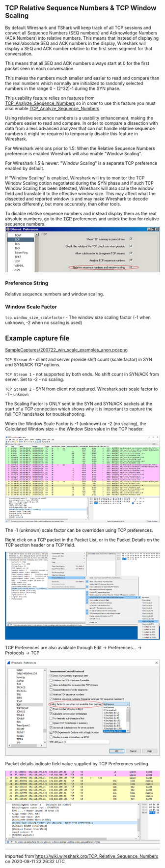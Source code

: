 ## TCP Relative Sequence Numbers & TCP Window Scaling

By default Wireshark and TShark will keep track of all TCP sessions and convert all Sequence Numbers (SEQ numbers) and Acknowledge Numbers (ACK Numbers) into relative numbers. This means that instead of displaying the real/absolute SEQ and ACK numbers in the display, Wireshark will display a SEQ and ACK number relative to the first seen segment for that conversation.

This means that all SEQ and ACK numbers always start at 0 for the first packet seen in each conversation.

This makes the numbers much smaller and easier to read and compare than the real numbers which normally are initialized to randomly selected numbers in the range 0 - (2^32)-1 during the SYN phase.

This usability feature relies on features from [TCP\_Analyze\_Sequence\_Numbers](/TCP_Analyze_Sequence_Numbers) so in order to use this feature you must also enable [TCP\_Analyze\_Sequence\_Numbers](/TCP_Analyze_Sequence_Numbers).

Using relative sequence numbers is a usability enhancement, making the numbers easier to read and compare. In order to compare a dissection with data from a less advanced analyzer that can not handle relative sequence numbers it might be required to temporarily disable this feature in Wireshark.

For Wireshark versions prior to 1.5: When the Relative Sequence Numbers preference is enabled Wireshark will also enable "Window Scaling".

For Wireshark 1.5 & newer: "Window Scaling" is a separate TCP preference enabled by default.

If "Window Scaling" is enabled, Wireshark will try to monitor the TCP Window Scaling option negotiated during the SYN phase and if such TCP Window Scaling has been detected, Wireshark will also scale the window field and translate it to the effective window size. This may affect what the dissected and reported window is and may make Wireshark to decode packets differently, but more accurately, than other tools.

To disable relative sequence numbers and instead display them as the real absolute numbers, go to the [TCP](/TCP) preferences and untick the box for relative sequence numbers. ![tcprelativesequencenumbers.jpg](uploads/__moin_import__/attachments/TCP_Relative_Sequence_Numbers/tcprelativesequencenumbers.jpg "tcprelativesequencenumbers.jpg")

### Preference String

Relative sequence numbers and window scaling.

### Window Scale Factor

`tcp.window_size_scalefactor` - The window size scaling factor (-1 when unknown, -2 when no scaling is used)

## Example capture file

[SampleCaptures/200722\_win\_scale\_examples\_anon.pcapng](uploads/__moin_import__/attachments/SampleCaptures/200722_win_scale_examples_anon.pcapng)

`TCP Stream 0` - client and server provide shift count (scale factor) in SYN and SYN/ACK TCP options.

`TCP Stream 1` - not supported by both ends. No shift count in SYN/ACK from server. Set to -2 - no scaling.

`TCP Stream 2` - SYN from client not captured. Wireshark sets scale factor to -1 - `unknown`

The Scaling Factor is ONLY sent in the SYN and SYN/ACK packets at the start of a TCP connection which shows why it is important to capture the full TCP handshake for troubleshooting.

When the Window Scale Factor is -1 (unknown) or -2 (no scaling), the Calculated Window size = the Window Size value in the TCP header.

![200722\_win\_scale\_calc.png](uploads/__moin_import__/attachments/TCP_Relative_Sequence_Numbers/200722_win_scale_calc.png "200722_win_scale_calc.png")

The -1 (unknown) scale factor can be overridden using TCP preferences.

Right click on a TCP packet in the Packet List, or in the Packet Details on the TCP section header or a TCP field.

![200722\_tcp\_prefs\_popup\_sm.png](uploads/__moin_import__/attachments/TCP_Relative_Sequence_Numbers/200722_tcp_prefs_popup_sm.png "200722_tcp_prefs_popup_sm.png")

TCP Preferences are also available through Edit -\> Preferences... -\> Protocols -\> TCP

![200722\_tcp\_prefs.png](uploads/__moin_import__/attachments/TCP_Relative_Sequence_Numbers/200722_tcp_prefs.png "200722_tcp_prefs.png")

Packet details indicate field value supplied by TCP Preferences setting.

![200722\_scale\_override.png](uploads/__moin_import__/attachments/TCP_Relative_Sequence_Numbers/200722_scale_override.png "200722_scale_override.png")

---

Imported from https://wiki.wireshark.org/TCP_Relative_Sequence_Numbers on 2020-08-11 23:26:32 UTC

